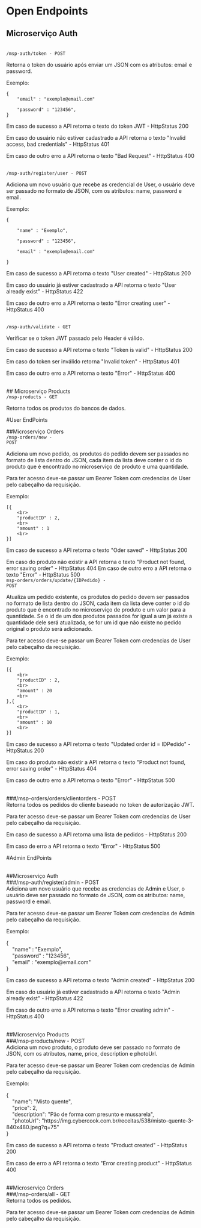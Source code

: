 # Open Endpoints

## Microserviço Auth

<br>
<code>/msp-auth/token - POST</code>
<p>
Retorna o token do usuário após enviar um JSON com os atributos: email e password.

Exemplo:
```
{
    "email" : "exemplo@email.com"
    
    "password" : "123456",
}
```

Em caso de sucesso a API retorna o texto do token JWT - HttpStatus 200

Em caso do usuário não estiver cadastrado a API retorna o texto "Invalid access, bad credentials" - HttpStatus 401

Em caso de outro erro a API retorna o texto "Bad Request" - HttpStatus 400

<br>
<code>/msp-auth/register/user - <span class="POST">POST</span></code>
<p>
	
Adiciona um novo usuário que recebe as credencial de User, o usuário deve ser passado no formato de JSON, com os atributos: name, password e email.

Exemplo:
```
{
	
    "name" : "Exemplo",
    
    "password" : "123456",
    
    "email" : "exemplo@email.com"
    
}
```

Em caso de sucesso a API retorna o texto "User created" - HttpStatus 200

Em caso do usuário já estiver cadastrado a API retorna o texto "User already exist" - HttpStatus 422

Em caso de outro erro a API retorna o texto "Error creating user" - HttpStatus 400


<br>
<code>/msp-auth/validate - <span class="GET">GET</span></code>

Verificar se o token JWT passado pelo Header é válido.

Em caso de sucesso a API retorna o texto "Token is valid" - HttpStatus 200

Em caso do token ser inválido retorna "Invalid token" - HttpStatus 401

Em caso de outro erro a API retorna o texto "Error" - HttpStatus 400

<br>
## Microserviço Products
<br>
<code>/msp-products - <span class="GET">GET</span></code>

<p>
Retorna todos os produtos do bancos de dados.
</p>

#User EndPoints


##Microserviço Orders
<br>
<code>/msp-orders/new - <span class="POST">POST</span></code>

Adiciona um novo pedido, os produtos do pedido devem ser passados no formato de lista dentro do JSON, cada item da lista deve conter o id do produto que é encontrado no microserviço de produto e uma quantidade.

Para ter acesso deve-se passar um Bearer Token com credencias de User pelo cabeçalho da requisição.


Exemplo:
```
[{
	<br>
    "productID" : 2,
	<br>
    "amount" : 1
	<br>
}]
```
Em caso de sucesso a API retorna o texto "Oder saved" - HttpStatus 200

Em caso do produto não existir a API retorna o texto "Product not found, error saving order" - HttpStatus 404
Em caso de outro erro a API retorna o texto "Error" - HttpStatus 500
<br>
<code>msp-orders/orders/update/{IDPedido} - <span class="POST">POST</span></code>

Atualiza um pedido existente, os produtos do pedido devem ser passados no formato de lista dentro do JSON, cada item da lista deve conter o id do produto que é encontrado no microserviço de produto e um valor para a quantidade. Se o id de um dos produtos passados for igual a um já existe a quantidade dele será atualizada, se for um id que não existe no pedido original o produto será adicionado.

Para ter acesso deve-se passar um Bearer Token com credencias de User pelo cabeçalho da requisição.

Exemplo:
```
[{
	<br>
    "productID" : 2,
	<br>
    "amount" : 20
	<br>
},{
	<br>
    "productID" : 1,
	<br>
    "amount" : 10
	<br>
}]
```
Em caso de sucesso a API retorna o texto "Updated order id = IDPedido" - HttpStatus 200

Em caso do produto não existir a API retorna o texto "Product not found, error saving order" - HttpStatus 404

Em caso de outro erro a API retorna o texto "Error" - HttpStatus 500

<br>
###/msp-orders/orders/clientorders - <span class="POST">POST</span>

<div class="divDetalhes">
Retorna todos os pedidos do cliente baseado no token de autorização JWT.
<p>
Para ter acesso deve-se passar um Bearer Token com credencias de User pelo cabeçalho da requisição.

<p>
	Em caso de sucesso a API retorna uma lista de pedidos - HttpStatus 200
<p>
Em caso de erro a API retorna o texto "Error" - HttpStatus 500
</div>

#Admin EndPoints

<br>
##Microserviço Auth
<br>
###/msp-auth/register/admin - <span class="POST">POST</span>

<div class="divDetalhes">
Adiciona um novo usuário que recebe as credencias de Admin e User, o usuário deve ser passado no formato de JSON, com os atributos: name, password e email.
<p>
Para ter acesso deve-se passar um Bearer Token com credencias de Admin pelo cabeçalho da requisição.

<p>
Exemplo:
<div class="divDetalhesCod">
{
	<br>
    "name" : "Exemplo",
    <br>
    "password" : "123456",
    <br>
    "email" : "exemplo@email.com"
    <br>
}
</div>
<p>
Em caso de sucesso a API retorna o texto "Admin created" - HttpStatus 200
<p>
Em caso do usuário já estiver cadastrado a API retorna o texto "Admin already exist" - HttpStatus 422
<p>
Em caso de outro erro a API retorna o texto "Error creating admin" - HttpStatus 400
</div>

<br>
##Microserviço Products
<br>
###/msp-products/new - <span class="POST">POST</span>

<div class="divDetalhes">
Adiciona um novo produto, o produto deve ser passado no formato de JSON, com os atributos, name, price, description e photoUrl.

<p>
Para ter acesso deve-se passar um Bearer Token com credencias de Admin pelo cabeçalho da requisição.

<p>
Exemplo:
<div class="divDetalhesCod">
{
	<br>
    "name": "Misto quente",
	<br>
    "price": 2,
	<br>
    "description": "Pão de forma com presunto e mussarela",
	<br>
    "photoUrl": "https://img.cybercook.com.br/receitas/538/misto-quente-3-840x480.jpeg?q=75"
	<br>
}
</div>
<p>
Em caso de sucesso a API retorna o texto "Product created" - HttpStatus 200
<p>
Em caso de erro a API retorna o  texto "Error creating product" - HttpStatus 400
</div>

<br>
##Microserviço Orders
<br>
###/msp-orders/all - <span class="GET">GET</span>

<div class="divDetalhes">
Retorna todos os pedidos.

<p>
Para ter acesso deve-se passar um Bearer Token com credencias de Admin pelo cabeçalho da requisição.

</div>



